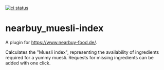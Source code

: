 [![ci status][ci-image]][ci-url]

[ci-image]: https://img.shields.io/github/actions/workflow/status/dargmuesli/ba_nearbuy_muesli-index/ci.yml
[ci-url]: https://github.com/dargmuesli/ba_nearbuy_muesli-index/actions/workflows/ci.yml

# nearbuy_muesli-index

A plugin for https://www.nearbuy-food.de/.

Calculates the "Muesli index", representing the availability of ingredients required for a yummy muesli. Requests for missing ingredients can be added with one click.
